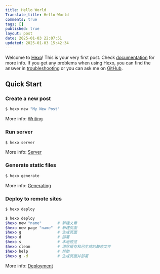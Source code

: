 ```yaml
---
title: Hello World
Translate_title: Hello-World
comments: true
tags: []
published: true
layout: post
date: 2025-01-03 22:07:51
updated: 2025-01-03 15:42:34
---
```

Welcome to [Hexo](https://hexo.io/)! This is your very first post. Check [documentation](https://hexo.io/docs/) for more info. If you get any problems when using Hexo, you can find the answer in [troubleshooting](https://hexo.io/docs/troubleshooting.html) or you can ask me on [GitHub](https://github.com/hexojs/hexo/issues).
<!-- more -->
## Quick Start

### Create a new post

``` bash
$ hexo new "My New Post"
```

More info: [Writing](https://hexo.io/docs/writing.html)

### Run server

``` bash
$ hexo server
```

More info: [Server](https://hexo.io/docs/server.html)

### Generate static files

``` bash
$ hexo generate
```

More info: [Generating](https://hexo.io/docs/generating.html)

### Deploy to remote sites

``` bash
$ hexo deploy
```

``` bash
$ hexo deploy
$hexo new "name"       # 新建文章
$hexo new page "name"  # 新建页面
$hexo g                # 生成页面
$hexo d                # 部署
$hexo s                # 本地预览
$hexo clean            # 清除缓存和已生成的静态文件
$hexo help             # 帮助
$hexo g -d             # 生成页面并部署
```

More info: [Deployment](https://hexo.io/docs/one-command-deployment.html)
